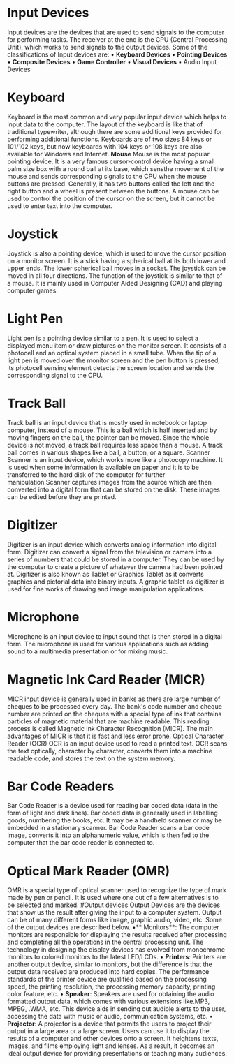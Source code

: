 # Input Devices
Input devices are the devices that are used to send signals to the computer for
performing tasks. The receiver at the end is the CPU (Central Processing Unit),
which works to send signals to the output devices. Some of the classifications
of Input devices are:
• **Keyboard Devices**
• **Pointing Devices**
• **Composite Devices**
• **Game Controller**
• **Visual Devices**
• Audio Input Devices
# Keyboard
Keyboard is the most common and very popular input device which helps to input 
data to the computer. The layout of the keyboard is like that of traditional typewriter, although there are some additional keys provided for performing 
additional functions.
Keyboards are of two sizes 84 keys or 101/102 keys, but now keyboards with 104 
keys or 108 keys are also available for Windows and Internet.
**Mouse**
Mouse is the most popular pointing device. It is a very famous cursor-control 
device having a small palm size box with a round ball at its base, which sensthe movement of the mouse and sends corresponding signals to the CPU when 
the mouse buttons are pressed.
Generally, it has two buttons called the left and the right button and a wheel is 
present between the buttons. A mouse can be used to control the position of the 
cursor on the screen, but it cannot be used to enter text into the computer.
# Joystick
Joystick is also a pointing device, which is used to move the cursor position on a 
monitor screen. It is a stick having a spherical ball at its both lower and upper 
ends. The lower spherical ball moves in a socket. The joystick can be moved in 
all four directions.
The function of the joystick is similar to that of a mouse. It is mainly used in 
Computer Aided Designing (CAD) and playing computer games.
# Light Pen
Light pen is a pointing device similar to a pen. It is used to select a displayed 
menu item or draw pictures on the monitor screen. It consists of a photocell and 
an optical system placed in a small tube.
When the tip of a light pen is moved over the monitor screen and the pen button 
is pressed, its photocell sensing element detects the screen location and sends the 
corresponding signal to the CPU.
# Track Ball
Track ball is an input device that is mostly used in notebook or laptop computer, 
instead of a mouse. This is a ball which is half inserted and by moving fingers on 
the ball, the pointer can be moved.
Since the whole device is not moved, a track ball requires less space than a mouse. 
A track ball comes in various shapes like a ball, a button, or a square.
Scanner
Scanner is an input device, which works more like a photocopy machine. It is 
used when some information is available on paper and it is to be transferred to 
the hard disk of the computer for further manipulation.Scanner captures images from the source which are then converted into a digital 
form that can be stored on the disk. These images can be edited before they are 
printed.
# Digitizer
Digitizer is an input device which converts analog information into digital form. 
Digitizer can convert a signal from the television or camera into a series of 
numbers that could be stored in a computer. They can be used by the computer to 
create a picture of whatever the camera had been pointed at.
Digitizer is also known as Tablet or Graphics Tablet as it converts graphics and 
pictorial data into binary inputs. A graphic tablet as digitizer is used for fine works 
of drawing and image manipulation applications.
# Microphone
Microphone is an input device to input sound that is then stored in a digital form.
The microphone is used for various applications such as adding sound to a 
multimedia presentation or for mixing music.
# Magnetic Ink Card Reader (MICR)
MICR input device is generally used in banks as there are large number of 
cheques to be processed every day. The bank's code number and cheque number 
are printed on the cheques with a special type of ink that contains particles of 
magnetic material that are machine readable.
This reading process is called Magnetic Ink Character Recognition (MICR). The 
main advantages of MICR is that it is fast and less error prone.
Optical Character Reader (OCR)
OCR is an input device used to read a printed text.
OCR scans the text optically, character by character, converts them into a 
machine readable code, and stores the text on the system memory.
# Bar Code Readers
Bar Code Reader is a device used for reading bar coded data (data in the form of 
light and dark lines). Bar coded data is generally used in labelling goods, 
numbering the books, etc. It may be a handheld scanner or may be embedded in 
a stationary scanner.
Bar Code Reader scans a bar code image, converts it into an alphanumeric value, 
which is then fed to the computer that the bar code reader is connected to.
# Optical Mark Reader (OMR)
OMR is a special type of optical scanner used to recognize the type of mark made 
by pen or pencil. It is used where one out of a few alternatives is to be selected 
and marked.
#Output devices
Output Devices are the devices that show us the result after giving the
input to a computer system. Output can be of many different forms like
image, graphic audio, video, etc. Some of the output devices are described
below.
•** Monitors**: The computer monitors are responsible for displaying the 
results received after processing and completing all the operations in the 
central processing unit. The technology in designing the display devices 
has evolved from monochrome monitors to colored monitors to the latest 
LED/LCDs.
• **Printers**: Printers are another output device, similar to monitors, but the 
difference is that the output data received are produced into hard copies. 
The performance standards of the printer device are qualified based on the 
processing speed, the printing resolution, the processing memory capacity, 
printing color feature, etc.
• **Speaker**: Speakers are used for obtaining the audio formatted output data, 
which comes with various extensions like.MP3, MPEG, .WMA, etc. This 
device aids in sending out audible alerts to the user, accessing the data with 
music or audio, communication systems, etc.
• **Projector**: A projector is a device that permits the users to project their 
output in a large area or a large screen. Users can use it to display the results 
of a computer and other devices onto a screen. It heightens texts, images, 
and films employing light and lenses. As a result, it becomes an ideal 
output device for providing presentations or teaching many audiences.
